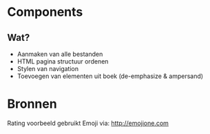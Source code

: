 # Components

## Wat?
* Aanmaken van alle bestanden
* HTML pagina structuur ordenen
* Stylen van navigation
* Toevoegen van elementen uit boek (de-emphasize & ampersand)

# Bronnen

Rating voorbeeld gebruikt Emoji via: http://emojione.com